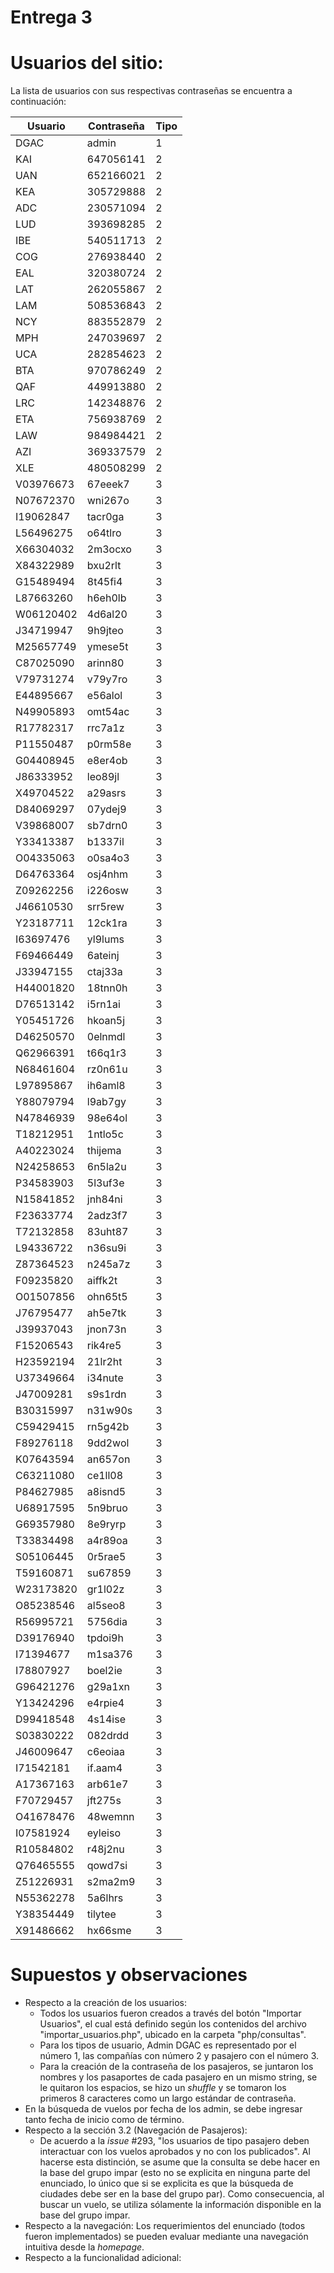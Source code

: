 # Entrega 3
# Usuarios del sitio:
La lista de usuarios con sus respectivas contraseñas se encuentra a continuación:


| Usuario | Contraseña | Tipo
| --- | --- | ---
| DGAC      | admin     |    1
| KAI       | 647056141 |    2
| UAN       | 652166021 |    2
| KEA       | 305729888 |    2
| ADC       | 230571094 |    2
| LUD       | 393698285 |    2
| IBE       | 540511713 |    2
| COG       | 276938440 |    2
| EAL       | 320380724 |    2
| LAT       | 262055867 |    2
| LAM       | 508536843 |    2
| NCY       | 883552879 |    2
| MPH       | 247039697 |    2
| UCA       | 282854623 |    2
| BTA       | 970786249 |    2
| QAF       | 449913880 |    2
| LRC       | 142348876 |    2
| ETA       | 756938769 |    2
| LAW       | 984984421 |    2
| AZI       | 369337579 |    2
| XLE       | 480508299 |    2
| V03976673 | 67eeek7   |    3
| N07672370 | wni267o   |    3
| I19062847 | tacr0ga   |    3
| L56496275 | o64tlro   |    3
| X66304032 | 2m3ocxo   |    3
| X84322989 | bxu2rlt   |    3
| G15489494 | 8t45fi4   |    3
| L87663260 | h6eh0lb   |    3
| W06120402 | 4d6al20   |    3
| J34719947 | 9h9jteo   |    3
| M25657749 | ymese5t   |    3
| C87025090 | arinn80   |    3
| V79731274 | v79y7ro   |    3
| E44895667 | e56alol   |    3
| N49905893 | omt54ac   |    3
| R17782317 | rrc7a1z   |    3
| P11550487 | p0rm58e   |    3
| G04408945 | e8er4ob   |    3
| J86333952 | leo89jl   |    3
| X49704522 | a29asrs   |    3
| D84069297 | 07ydej9   |    3
| V39868007 | sb7drn0   |    3
| Y33413387 | b1337il   |    3
| O04335063 | o0sa4o3   |    3
| D64763364 | osj4nhm   |    3
| Z09262256 | i226osw   |    3
| J46610530 | srr5rew   |    3
| Y23187711 | 12ck1ra   |    3
| I63697476 | yl9lums   |    3
| F69466449 | 6ateinj   |    3
| J33947155 | ctaj33a   |    3
| H44001820 | 18tnn0h   |    3
| D76513142 | i5rn1ai   |    3
| Y05451726 | hkoan5j   |    3
| D46250570 | 0elnmdl   |    3
| Q62966391 | t66q1r3   |    3
| N68461604 | rz0n61u   |    3
| L97895867 | ih6aml8   |    3
| Y88079794 | l9ab7gy   |    3
| N47846939 | 98e64ol   |    3
| T18212951 | 1ntlo5c   |    3
| A40223024 | thijema   |    3
| N24258653 | 6n5la2u   |    3
| P34583903 | 5l3uf3e   |    3
| N15841852 | jnh84ni   |    3
| F23633774 | 2adz3f7   |    3
| T72132858 | 83uht87   |    3
| L94336722 | n36su9i   |    3
| Z87364523 | n245a7z   |    3
| F09235820 | aiffk2t   |    3
| O01507856 | ohn65t5   |    3
| J76795477 | ah5e7tk   |    3
| J39937043 | jnon73n   |    3
| F15206543 | rik4re5   |    3
| H23592194 | 21lr2ht   |    3
| U37349664 | i34nute   |    3
| J47009281 | s9s1rdn   |    3
| B30315997 | n31w90s   |    3
| C59429415 | rn5g42b   |    3
| F89276118 | 9dd2wol   |    3
| K07643594 | an657on   |    3
| C63211080 | ce1ll08   |    3
| P84627985 | a8isnd5   |    3
| U68917595 | 5n9bruo   |    3
| G69357980 | 8e9ryrp   |    3
| T33834498 | a4r89oa   |    3
| S05106445 | 0r5rae5   |    3
| T59160871 | su67859   |    3
| W23173820 | gr1l02z   |    3
| O85238546 | al5seo8   |    3
| R56995721 | 5756dia   |    3
| D39176940 | tpdoi9h   |    3
| I71394677 | m1sa376   |    3
| I78807927 | boel2ie   |    3
| G96421276 | g29a1xn   |    3
| Y13424296 | e4rpie4   |    3
| D99418548 | 4s14ise   |    3
| S03830222 | 082drdd   |    3
| J46009647 | c6eoiaa   |    3
| I71542181 | if.aam4   |    3
| A17367163 | arb61e7   |    3
| F70729457 | jft275s   |    3
| O41678476 | 48wemnn   |    3
| I07581924 | eyleiso   |    3
| R10584802 | r48j2nu   |    3
| Q76465555 | qowd7si   |    3
| Z51226931 | s2ma2m9   |    3
| N55362278 | 5a6lhrs   |    3
| Y38354449 | tilytee   |    3
| X91486662 | hx66sme   |    3

# Supuestos y observaciones
- Respecto a la creación de los usuarios:
    - Todos los usuarios fueron creados a través del botón "Importar Usuarios", el cual está definido según los contenidos del archivo "importar_usuarios.php", ubicado en la carpeta "php/consultas".
    - Para los tipos de usuario, Admin DGAC es representado por el número 1, las compañías con número 2 y pasajero con el número 3.
    - Para la creación de la contraseña de los pasajeros, se juntaron los nombres y los pasaportes de cada pasajero en un mismo string, se le quitaron los espacios, se hizo un *shuffle* y se tomaron los primeros 8 caracteres como un largo estándar de contraseña.
- En la búsqueda de vuelos por fecha de los admin, se debe ingresar tanto fecha de inicio como de término.
- Respecto a la sección 3.2 (Navegación de Pasajeros):
    - De acuerdo a la *issue* #293, "los usuarios de tipo pasajero deben interactuar con los vuelos aprobados y no con los publicados". Al hacerse esta distinción, se asume que la consulta se debe hacer en la base del grupo impar (esto no se explicita en ninguna parte del enunciado, lo único que si se explicita es que la búsqueda de ciudades debe ser en la base del grupo par). Como consecuencia, al buscar un vuelo, se utiliza sólamente la información disponible en la base del grupo impar.
- Respecto a la navegación: Los requerimientos del enunciado (todos fueron implementados) se pueden evaluar mediante una navegación intuitiva desde la *homepage*.
- Respecto a la funcionalidad adicional: 